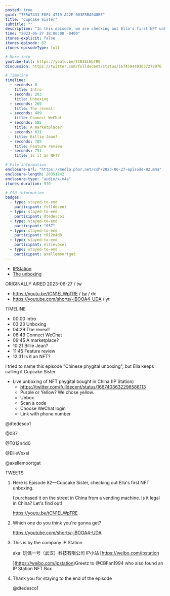 ```yaml
---
posted: true
guid: "7E5A7433-E8F4-4719-A22E-003E5BA948BE"
title: "Cupcake Sister"
subtitle: ""
description: "In this episode, we are checking out Ella's first NFT unboxing. She purchased it on the street in China from a vending machine. Is it legal in China? Let's find out! Which one do you think you''ll get?"
time: "2023-06-27 18:00:00 -0400"
itunes-explicit: false
itunes-episode: 82
itunes-episodeType: full

# More info
youtube-full: https://youtu.be/tCN1ELWpTRE
discussion: https://twitter.com/fulldecent/status/1674594403057278976

# Timeline
timeline:
  - seconds: 0
    title: Intro
  - seconds: 203
    title: Unboxing
  - seconds: 269
    title: The reveal!
  - seconds: 409
    title: Connect WeChat
  - seconds: 585
    title: A marketplace?
  - seconds: 621
    title: Billie Jean?
  - seconds: 705
    title: Feature review
  - seconds: 751
    title: Is it an NFT?

# File information
enclosure-url: "https://media.phor.net/csh/2023-06-27-episode-82.m4a"
enclosure-length: 20351242
enclosure-type: "audio/x-m4a"
itunes-duration: 970

# CSH information
badges:
  - type: stayed-to-end
    participant: fulldecent
  - type: stayed-to-end
    participant: dtedesco1
  - type: stayed-to-end
    participant: "037"
  - type: stayed-to-end
    participant: t012n4d0
  - type: stayed-to-end
    participant: ellievoxel
  - type: stayed-to-end
    participant: axellemoortgat
---
```


- [IPStation](https://weibo.com/ipstation)
- [The unboxing](https://twitter.com/fulldecent/status/1667403632298586113)

<!--end of quick notes-->

ORIGINALLY AIRED 2023-06-27 / tw

- https://youtu.be/tCN1ELWpTRE / [tw](https://twitter.com/fulldecent/status/1674594403057278976) / dc
- https://youtube.com/shorts/-jBOOA4-UDA / yt

TIMELINE

- 00:00 Intro
- 03:23 Unboxing
- 04:29 The reveal!
- 06:49 Connect WeChat
- 09:45 A marketplace?
- 10:21 Billie Jean?
- 11:45 Feature review
- 12:31 Is it an NFT?

I tried to name this episode "Chinese phygital unboxing", but Ella keeps calling it Cupcake Sister

- Live unboxing of NFT phygital bought in China (IP Station)
  - https://twitter.com/fulldecent/status/1667403632298586113
  - Purple or Yellow? We chose yellow.
  - Unbox
  - Scan a code
  - Choose WeChat login
  - Link with phone number

@dtedesco1

@037

@T012n4d0

@EllieVoxel

@axellemoortgat

TWEETS

1. Here is Episode 82—Cupcake Sister, checking out Ella's first NFT unboxing.

   I purchased it on the street in China from a vending machine. Is it legal in China? Let's find out!

   https://youtu.be/tCN1ELWpTRE

2. Which one do you think you're gonna get?

   https://youtube.com/shorts/-jBOOA4-UDA 

3. This is by the company IP Station

   aka:
   玩偶一号（武汉）科技有限公司
   IP小站
   [https://weibo.com/ipstation

   ](https://weibo.com/ipstation)Greetz to @CBFan1994 who also found an IP Station NFT Box

4. Thank you for staying to the end of the episode

   @dtedesco1